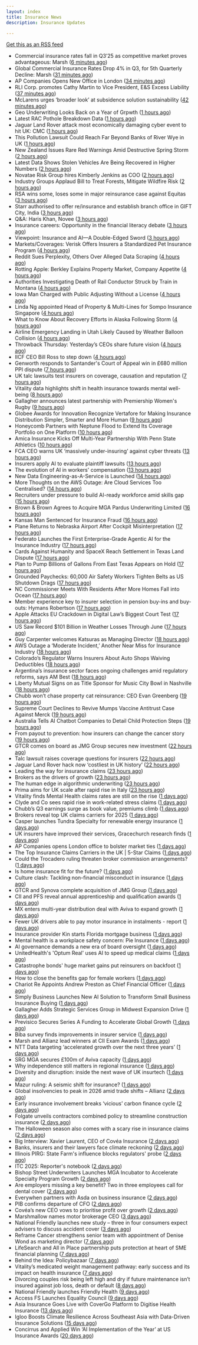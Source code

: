 ```yaml
---
layout: index
title: Insurance News
description: Insurance Updates

---
```


[Get this as an RSS feed](/insurance.rss)

<!-- news_marker starts -->
- Commercial insurance rates fall in Q3’25 as competitive market proves advantageous: Marsh ([6 minutes ago](https://www.reinsurancene.ws/commercial-insurance-rates-fall-in-q325-as-competitive-market-proves-advantageous-marsh/))
- Global Commercial Insurance Rates Drop 4% in Q3, for 5th Quarterly Decline: Marsh ([31 minutes ago](https://www.insurancejournal.com/news/international/2025/10/23/844830.htm))
- AP Companies Opens New Office in London ([34 minutes ago](https://insurance-edge.net/2025/10/23/ap-companies-opens-new-office-in-london/))
- RLI Corp. promotes Cathy Martin to Vice President, E&S Excess Liability ([37 minutes ago](https://www.reinsurancene.ws/rli-corp-promotes-cathy-martin-to-vice-president-es-excess-liability/))
- McLarens urges ‘broader look’ at subsidence solution sustainability ([42 minutes ago](https://www.postonline.co.uk/claims/7959239/mclarens-urges-%E2%80%98broader-look%E2%80%99-at-subsidence-solution-sustainability))
- Geo Underwriting Looks Back on a Year of Grpwth ([1 hours ago](https://insurance-edge.net/2025/10/23/geo-underwriting-looks-back-on-a-year-of-grpwth/))
- Latest RAC Pothole Breakdown Data ([1 hours ago](https://insurance-edge.net/2025/10/23/latest-rac-pothole-breakdown-data/))
- Jaguar Land Rover attack most economically damaging cyber event to hit UK: CMC ([1 hours ago](https://www.reinsurancene.ws/jaguar-land-rover-attack-most-economically-damaging-cyber-event-to-hit-uk-cmc/))
- This Pollution Lawsuit Could Reach Far Beyond Banks of River Wye in UK ([1 hours ago](https://www.insurancejournal.com/news/international/2025/10/23/844826.htm))
- New Zealand Issues Rare Red Warnings Amid Destructive Spring Storm ([2 hours ago](https://www.insurancejournal.com/news/international/2025/10/23/844823.htm))
- Latest Data Shows Stolen Vehicles Are Being Recovered in Higher Numbers ([2 hours ago](https://insurance-edge.net/2025/10/23/latest-data-shows-stolen-vehicles-are-being-recovered-in-higher-numbers/))
- Novatae Risk Group hires Kimberly Jenkins as COO ([2 hours ago](https://www.reinsurancene.ws/novatae-risk-group-hires-kimberly-jenkins-as-coo/))
- Industry Groups Applaud Bill to Treat Forests, Mitigate Wildfire Risk ([2 hours ago](https://www.insurancejournal.com/news/national/2025/10/23/844812.htm))
- RSA wins some, loses some in major reinsurance case against Equitas ([3 hours ago](https://www.insurancebusinessmag.com/uk/news/breaking-news/rsa-wins-some-loses-some-in-major-reinsurance-case-against-equitas-553999.aspx))
- Starr authorised to offer re/insurance and establish branch office in GIFT City, India ([3 hours ago](https://www.reinsurancene.ws/starr-authorised-to-offer-re-insurance-and-establish-branch-office-in-gift-city-india/))
- Q&A: Haris Khan, Novee ([3 hours ago](https://www.postonline.co.uk/technology/7958878/qa-haris-khan-novee))
- Insurance careers: Opportunity in the financial literacy debate ([3 hours ago](https://www.postonline.co.uk/people/7959118/insurance-careers-opportunity-in-the-financial-literacy-debate))
- Viewpoint: Insurance and AI—A Double-Edged Sword ([3 hours ago](https://www.insurancejournal.com/news/national/2025/10/23/844797.htm))
- Markets/Coverages: Verisk Offers Insurers a Standardized Pet Insurance Program ([4 hours ago](https://www.insurancejournal.com/news/national/2025/10/23/843649.htm))
- Reddit Sues Perplexity, Others Over Alleged Data Scraping ([4 hours ago](https://www.insurancejournal.com/news/national/2025/10/23/844783.htm))
- Rotting Apple: Berkley Explains Property Market, Company Appetite ([4 hours ago](https://www.insurancejournal.com/news/national/2025/10/23/844779.htm))
- Authorities Investigating Death of Rail Conductor Struck by Train in Montana ([4 hours ago](https://www.insurancejournal.com/news/west/2025/10/23/844791.htm))
- Iowa Man Charged with Public Adjusting Without a License ([4 hours ago](https://www.insurancejournal.com/news/midwest/2025/10/23/844814.htm))
- Linda Ng appointed Head of Property & Multi-Lines for Sompo Insurance Singapore ([4 hours ago](https://www.reinsurancene.ws/linda-ng-appointed-head-of-property-multi-lines-for-sompo-insurance-singapore/))
- What to Know About Recovery Efforts in Alaska Following Storm ([4 hours ago](https://www.insurancejournal.com/news/west/2025/10/23/844787.htm))
- Airline Emergency Landing in Utah Likely Caused by Weather Balloon Collision ([4 hours ago](https://www.insurancejournal.com/news/west/2025/10/23/844816.htm))
- Throwback Thursday: Yesterday’s CEOs share future vision ([4 hours ago](https://www.postonline.co.uk/people/7956773/throwback-thursday-yesterday%E2%80%99s-ceos-share-future-vision))
- IICF CEO Bill Ross to step down ([4 hours ago](https://www.insurancebusinessmag.com/uk/news/breaking-news/iicf-ceo-bill-ross-to-step-down-554008.aspx))
- Genworth responds to Santander's Court of Appeal win in £680 million PPI dispute ([7 hours ago](https://www.insurancebusinessmag.com/uk/news/breaking-news/genworth-responds-to-santanders-court-of-appeal-win-in-680-million-ppi-dispute-553972.aspx))
- UK talc lawsuits test insurers on coverage, causation and reputation ([7 hours ago](https://www.insurancebusinessmag.com/uk/news/breaking-news/uk-talc-lawsuits-test-insurers-on-coverage-causation-and-reputation-553971.aspx))
- Vitality data highlights shift in health insurance towards mental well-being ([8 hours ago](https://www.insurancebusinessmag.com/uk/news/life-insurance/vitality-data-highlights-shift-in-health-insurance-towards-mental-wellbeing-553967.aspx))
- Gallagher announces latest partnership with Premiership Women's Rugby ([9 hours ago](https://www.insurancebusinessmag.com/uk/news/breaking-news/gallagher-announces-latest-partnership-with-premiership-womens-rugby-553966.aspx))
- Globee Awards for Innovation Recognize Vertafore for Making Insurance Distribution Simpler, Smarter and More Human ([9 hours ago](https://www.insurtechinsights.com/globee-awards-for-innovation-recognize-vertafore-for-making-insurance-distribution-simpler-smarter-and-more-human/))
- Honeycomb Partners with Neptune Flood to Extend Its Coverage Portfolio on One Platform ([10 hours ago](https://www.insurtechinsights.com/honeycomb-partners-with-neptune-flood-to-extend-its-coverage-portfolio-on-one-platform/))
- Amica Insurance Kicks Off Multi-Year Partnership With Penn State Athletics ([10 hours ago](https://www.insurtechinsights.com/amica-insurance-kicks-off-multi-year-partnership-with-penn-state-athletics/))
- FCA CEO warns UK ‘massively under-insuring’ against cyber threats ([13 hours ago](https://www.postonline.co.uk/regulation/7959264/fca-ceo-warns-uk-%E2%80%98massively-under-insuring%E2%80%99-against-cyber-threats))
- Insurers apply AI to evaluate plaintiff lawsuits ([13 hours ago](https://www.dig-in.com/news/insurers-apply-ai-to-evaluate-plaintiff-lawsuits))
- The evolution of AI in workers' compensation ([13 hours ago](https://www.dig-in.com/opinion/the-evolution-of-ai-in-workers-compensation))
- New Data Engineering-as-A-Service is Launched ([14 hours ago](https://insurance-edge.net/2025/10/22/new-data-engineering-as-a-service-is-launched/))
- More Thoughts on the AWS Outage: Are Cloud Services Too Centralised? ([14 hours ago](https://insurance-edge.net/2025/10/22/more-thoughts-on-the-aws-outage-are-cloud-services-too-centralised/))
- Recruiters under pressure to build AI-ready workforce amid skills gap ([15 hours ago](https://www.insurancebusinessmag.com/uk/business-strategy/recruiters-under-pressure-to-build-aiready-workforce-amid-skills-gap-553936.aspx))
- Brown & Brown Agrees to Acquire MGA Pardus Underwriting Limited ([16 hours ago](https://www.insurtechinsights.com/brown-brown-agrees-to-acquire-mga-pardus-underwriting-limited/))
- Kansas Man Sentenced for Insurance Fraud ([16 hours ago](https://www.insurancejournal.com/news/midwest/2025/10/22/844774.htm))
- Plane Returns to Nebraska Airport After Cockpit Misinterpretation ([17 hours ago](https://www.insurancejournal.com/news/midwest/2025/10/22/844770.htm))
- Federato Launches the First Enterprise-Grade Agentic AI for the Insurance Industry ([17 hours ago](https://www.insurtechinsights.com/federato-launches-the-first-enterprise-grade-agentic-ai-for-the-insurance-industry/))
- Cards Against Humanity and SpaceX Reach Settlement in Texas Land Dispute ([17 hours ago](https://www.insurancejournal.com/news/southcentral/2025/10/22/844767.htm))
- Plan to Pump Billions of Gallons From East Texas Appears on Hold ([17 hours ago](https://www.insurancejournal.com/news/southcentral/2025/10/22/844763.htm))
- Grounded Paychecks: 60,000 Air Safety Workers Tighten Belts as US Shutdown Drags ([17 hours ago](https://www.insurancejournal.com/news/national/2025/10/22/844760.htm))
- NC Commissioner Meets With Residents After More Homes Fall into Ocean ([17 hours ago](https://www.insurancejournal.com/news/southeast/2025/10/22/844757.htm))
- Member experience key to insurer selection in pension buy-ins and buy-outs: Hymans Robertson ([17 hours ago](https://www.reinsurancene.ws/member-experience-key-to-insurer-selection-in-pension-buy-ins-and-buy-outs-hymans-robertson/))
- Apple Attacks EU Crackdown in Digital Law’s Biggest Court Test ([17 hours ago](https://www.insurancejournal.com/news/international/2025/10/22/844749.htm))
- US Saw Record $101 Billion in Weather Losses Through June ([17 hours ago](https://www.insurancejournal.com/news/national/2025/10/22/844752.htm))
- Guy Carpenter welcomes Katsuras as Managing Director ([18 hours ago](https://www.reinsurancene.ws/guy-carpenter-welcomes-katsuras-as-managing-director/))
- AWS Outage a ‘Moderate Incident,’ Another Near Miss for Insurance Industry ([18 hours ago](https://www.insurancejournal.com/news/national/2025/10/22/844725.htm))
- Colorado’s Regulator Warns Insurers About Auto Shops Waiving Deductibles ([18 hours ago](https://www.insurancejournal.com/news/west/2025/10/22/844741.htm))
- Argentina’s insurance sector faces ongoing challenges amid regulatory reforms, says AM Best ([18 hours ago](https://www.reinsurancene.ws/argentinas-insurance-sector-faces-ongoing-challenges-amid-regulatory-reforms-says-am-best/))
- Liberty Mutual Signs on as Title Sponsor for Music City Bowl in Nashville ([18 hours ago](https://www.insurancejournal.com/news/southeast/2025/10/22/844732.htm))
- Chubb won’t chase property cat reinsurance: CEO Evan Greenberg ([19 hours ago](https://www.reinsurancene.ws/chubb-wont-chase-property-cat-reinsurance-ceo-evan-greenberg/))
- Supreme Court Declines to Revive Mumps Vaccine Antitrust Case Against Merck ([19 hours ago](https://www.insurancejournal.com/news/east/2025/10/22/844729.htm))
- Australia Tells AI Chatbot Companies to Detail Child Protection Steps ([19 hours ago](https://www.insurancejournal.com/news/international/2025/10/22/844727.htm))
- From payout to prevention: how insurers can change the cancer story ([19 hours ago](https://ifamagazine.com/from-payout-to-prevention-how-insurers-can-change-the-cancer-story/))
- GTCR comes on board as JMG Group secures new investment ([22 hours ago](https://www.postonline.co.uk/broker/7959250/gtcr-comes-on-board-as-jmg-group-secures-new-investment))
- Talc lawsuit raises coverage questions for insurers ([22 hours ago](https://www.postonline.co.uk/commercial/7959251/talc-lawsuit-raises-coverage-questions-for-insurers))
- Jaguar Land Rover hack now ‘costliest in UK history’ ([22 hours ago](https://www.postonline.co.uk/news/7959253/jaguar-land-rover-hack-now-%E2%80%98costliest-in-uk-history%E2%80%99))
- Leading the way for insurance claims ([23 hours ago](https://www.insurancebusinessmag.com/uk/tv/leading-the-way-for-insurance-claims-553875.aspx))
- Brokers as the drivers of growth ([23 hours ago](https://www.insurancebusinessmag.com/uk/news/columns/brokers-as-the-drivers-of-growth-553874.aspx))
- The human edge in algorithmic underwriting ([23 hours ago](https://www.insurancebusinessmag.com/uk/news/technology/the-human-edge-in-algorithmic-underwriting-553873.aspx))
- Prima aims for UK scale after rapid rise in Italy ([23 hours ago](https://www.postonline.co.uk/news/7959238/prima-aims-for-uk-scale-after-rapid-rise-in-italy))
- Vitality finds Mental Health claims rates are still on the rise ([1 days ago](https://ifamagazine.com/vitality-finds-mental-health-claims-rates-are-still-on-the-rise/))
- Clyde and Co sees rapid rise in work-related stress claims ([1 days ago](https://www.postonline.co.uk/commercial/7959240/clyde-and-co-sees-rapid-rise-in-work-related-stress-claims))
- Chubb’s Q3 earnings surge as book value, premiums climb ([1 days ago](https://www.insurancebusinessmag.com/uk/news/breaking-news/chubbs-q3-earnings-surge-as-book-value-premiums-climb-553846.aspx))
- Brokers reveal top UK claims carriers for 2025 ([1 days ago](https://www.insurancebusinessmag.com/uk/news/claims/brokers-reveal-top-uk-claims-carriers-for-2025-553843.aspx))
- Casper launches Tundra Specialty for renewable energy insurance ([1 days ago](https://www.insurancebusinessmag.com/uk/news/breaking-news/casper-launches-tundra-specialty-for-renewable-energy-insurance-553838.aspx))
- UK insurers have improved their services, Gracechurch research finds ([1 days ago](https://www.insurancebusinessmag.com/uk/news/breaking-news/uk-insurers-have-improved-their-services-gracechurch-research-finds-553835.aspx))
- AP Companies opens London office to bolster market ties ([1 days ago](https://www.insurancebusinessmag.com/uk/news/breaking-news/ap-companies-opens-london-office-to-bolster-market-ties-553834.aspx))
- The Top Insurance Claims Carriers in the UK | 5-Star Claims ([1 days ago](https://www.insurancebusinessmag.com/uk/best-insurance/the-top-insurance-claims-carriers-in-the-uk--5star-claims-552040.aspx))
- Could the Trocadero ruling threaten broker commission arrangements? ([1 days ago](https://www.postonline.co.uk/broker/7958897/could-the-trocadero-ruling-threaten-broker-commission-arrangements))
- Is home insurance fit for the future? ([1 days ago](https://www.postonline.co.uk/personal/7959041/is-home-insurance-fit-for-the-future))
- Culture clash: Tackling non-financial misconduct in insurance ([1 days ago](https://www.postonline.co.uk/regulation/7958979/culture-clash-tackling-non-financial-misconduct-in-insurance))
- GTCR and Synova complete acquisition of JMG Group ([1 days ago](https://www.insurancebusinessmag.com/uk/news/mergers-acquisitions/gtcr-and-synova-complete-acquisition-of-jmg-group-553807.aspx))
- CII and PFS reveal annual apprenticeship and qualification awards ([1 days ago](https://www.insurancebusinessmag.com/uk/news/breaking-news/cii-and-pfs-reveal-annual-apprenticeship-and-qualification-awards-553805.aspx))
- MX enters multi-year distribution deal with Aviva to expand growth ([1 days ago](https://www.insurancebusinessmag.com/uk/news/breaking-news/mx-enters-multiyear-distribution-deal-with-aviva-to-expand-growth-553801.aspx))
- Fewer UK drivers able to pay motor insurance in instalments - report ([1 days ago](https://www.insurancebusinessmag.com/uk/news/auto-motor/fewer-uk-drivers-able-to-pay-motor-insurance-in-instalments--report-553798.aspx))
- Insurance provider Kin starts Florida mortgage business ([1 days ago](https://www.dig-in.com/news/insurance-provider-kin-starts-florida-mortgage-business))
- Mental health is a workplace safety concern: Pie Insurance ([1 days ago](https://www.dig-in.com/news/mental-health-is-a-workplace-safety-concern-pie-insurance))
- AI governance demands a new era of board oversight ([1 days ago](https://www.dig-in.com/opinion/ai-governance-demands-a-new-era-of-oversight))
- UnitedHealth's 'Optum Real' uses AI to speed up medical claims ([1 days ago](https://www.dig-in.com/articles/unitedhealth-uses-ai-to-speed-up-medical-claims))
- Catastrophe bonds' huge market gains put reinsurers on backfoot ([1 days ago](https://www.dig-in.com/articles/catastrophe-bonds-huge-market-gains-reinsurers-on-backfoot))
- How to close the benefits gap for female workers ([1 days ago](https://www.dig-in.com/news/how-to-close-the-benefits-gap-for-female-workers))
- Chariot Re Appoints Andrew Preston as Chief Financial Officer ([1 days ago](https://www.insurtechinsights.com/chariot-re-appoints-andrew-preston-as-chief-financial-officer/))
- Simply Business Launches New AI Solution to Transform Small Business Insurance Buying ([1 days ago](https://www.insurtechinsights.com/simply-business-launches-new-ai-solution-to-transform-small-business-insurance-buying/))
- Gallagher Adds Strategic Services Group in Midwest Expansion Drive ([1 days ago](https://www.insurtechinsights.com/gallagher-adds-strategic-services-group-in-midwest-expansion-drive/))
- Previsico Secures Series A Funding to Accelerate Global Growth ([1 days ago](https://www.insurtechinsights.com/previsico-secures-series-a-funding-to-accelerate-global-growth/))
- Biba survey finds improvements in insurer service ([1 days ago](https://www.postonline.co.uk/news/7959244/biba-survey-finds-improvements-in-insurer-service))
- Marsh and Allianz lead winners at CII Exam Awards ([1 days ago](https://www.postonline.co.uk/people/7959243/marsh-and-allianz-lead-winners-at-cii-exam-awards))
- NTT Data targeting ‘accelerated growth over the next three years’ ([1 days ago](https://www.postonline.co.uk/news/7959241/ntt-data-targeting-%E2%80%98accelerated-growth-over-the-next-three-years%E2%80%99))
- SRG MGA secures £100m of Aviva capacity ([1 days ago](https://www.postonline.co.uk/news/7959242/srg-mga-secures-%C2%A3100m-of-aviva-capacity))
- Why independence still matters in regional insurance ([1 days ago](https://www.insurancebusinessmag.com/uk/news/breaking-news/why-independence-still-matters-in-regional-insurance-553717.aspx))
- Diversity and disruption: inside the next wave of UK insurtech ([1 days ago](https://www.insurancebusinessmag.com/uk/news/technology/diversity-and-disruption-inside-the-next-wave-of-uk-insurtech-553716.aspx))
- Mazur ruling: A seismic shift for insurance? ([1 days ago](https://www.postonline.co.uk/regulation/7959211/mazur-ruling-a-seismic-shift-for-insurance))
- Global insolvencies to peak in 2026 amid trade shifts – Allianz ([2 days ago](https://www.insurancebusinessmag.com/uk/news/breaking-news/global-insolvencies-to-peak-in-2026-amid-trade-shifts--allianz-553699.aspx))
- Early insurance involvement breaks ‘vicious’ carbon finance cycle ([2 days ago](https://www.postonline.co.uk/commercial/7959225/early-insurance-involvement-breaks-%E2%80%98vicious%E2%80%99-carbon-finance-cycle))
- Folgate unveils contractors combined policy to streamline construction insurance ([2 days ago](https://www.insurancebusinessmag.com/uk/news/construction-engineering/folgate-unveils-contractors-combined-policy-to-streamline-construction-insurance-553695.aspx))
- The Halloween season also comes with a scary rise in insurance claims ([2 days ago](https://www.insurancebusinessmag.com/uk/news/claims/the-halloween-season-also-comes-with-a-scary-rise-in-insurance-claims-553692.aspx))
- Big Interview: Xavier Laurent, CEO of Covéa Insurance ([2 days ago](https://www.postonline.co.uk/personal/7959227/big-interview-xavier-laurent-ceo-of-cov%C3%A9a-insurance))
- Banks, insurers and their lawyers face climate reckoning ([2 days ago](https://www.postonline.co.uk/regulation/7959115/banks-insurers-and-their-lawyers-face-climate-reckoning))
- Illinois PIRG: State Farm's influence blocks regulators' probe ([2 days ago](https://www.dig-in.com/news/illinois-pirg-state-farms-influence-blocks-regulators))
- ITC 2025: Reporter's notebook ([2 days ago](https://www.dig-in.com/news/itc-2025-reporters-notebook))
- Bishop Street Underwriters Launches MGA Incubator to Accelerate Specialty Program Growth ([2 days ago](https://www.insurtechinsights.com/bishop-street-underwriters-launches-mga-incubator-to-accelerate-specialty-program-growth/))
- Are employers missing a key benefit? Two in three employees call for dental cover ([2 days ago](https://ifamagazine.com/are-employers-missing-a-key-benefit-two-in-three-employees-call-for-dental-cover/))
- Everywhen partners with Asda on business insurance ([2 days ago](https://www.postonline.co.uk/commercial/7959237/everywhen-partners-with-asda-on-business-insurance))
- PIB confirms departure of CFO ([2 days ago](https://www.postonline.co.uk/news/7959236/pib-confirms-departure-of-cfo))
- Covéa’s new CEO vows to prioritise profit over growth ([2 days ago](https://www.postonline.co.uk/news/7959229/cov%C3%A9a%E2%80%99s-new-ceo-vows-to-prioritise-profit-over-growth))
- Marshmallow names motor brokerage CEO ([3 days ago](https://www.postonline.co.uk/people/7959234/marshmallow-names-motor-brokerage-ceo))
- National Friendly launches new study – three in four consumers expect advisers to discuss accident cover ([3 days ago](https://ifamagazine.com/national-friendly-launches-new-study-three-in-four-consumers-expect-advisers-to-discuss-accident-cover/))
- Reframe Cancer strengthens senior team with appointment of Denise Wond as marketing director ([7 days ago](https://ifamagazine.com/reframe-cancer-strengthens-senior-team-with-appointment-of-denise-wond-as-marketing-director/))
- LifeSearch and All in Place partnership puts protection at heart of SME financial planning ([7 days ago](https://ifamagazine.com/lifesearch-and-all-in-place-partnership-puts-protection-at-heart-of-sme-financial-planning/))
- Behind the Idea: Policybazaar ([7 days ago](https://thefintechtimes.com/behind-the-idea-policybazaar/))
- Vitality’s medicated weight management pathway: early success and its impact on health insurance ([7 days ago](https://ifamagazine.com/vitalitys-medicated-weight-management-pathway-early-success-and-its-impact-on-health-insurance/))
- Divorcing couples risk being left high and dry if future maintenance isn’t insured against job loss, death or default ([8 days ago](https://ifamagazine.com/divorcing-couples-risk-being-left-high-and-dry-if-future-maintenance-isnt-insured-against-job-loss-death-or-default/))
- National Friendly launches Friendly Health ([9 days ago](https://ifamagazine.com/national-friendly-launches-friendly-health/))
- Access FS Launches Equality Council ([9 days ago](https://ifamagazine.com/access-fs-launches-equality-council/))
- Asia Insurance Goes Live with CoverGo Platform to Digitise Health Insurance ([13 days ago](https://thefintechtimes.com/asia-insurance-goes-live-with-covergo-platform-to-digitise-health-insurance/))
- Igloo Boosts Climate Resilience Across Southeast Asia with Data-Driven Insurance Solutions ([15 days ago](https://thefintechtimes.com/igloo-boosts-climate-resilience-across-southeast-asia-with-data-driven-insurance-solutions/))
- Concirrus and Applied Win ‘AI Implementation of the Year’ at US Insurance Awards ([20 days ago](https://thefintechtimes.com/concirrus-ai-cuts-aviation-underwriting-time-from-36-hours-to-minutes-for-applied-aviation/))

<!-- news_marker ends -->